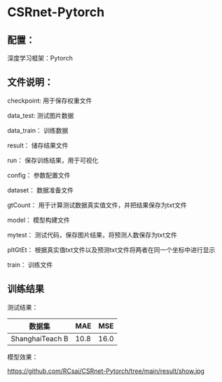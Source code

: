 # **CSRnet-Pytorch**



## 配置：

深度学习框架：Pytorch



## 文件说明：

checkpoint:		用于保存权重文件

data_test:			测试图片数据

data_train：		训练数据

result：				储存结果文件

run：					保存训练结果，用于可视化

config：				参数配置文件

dataset：			数据准备文件

gtCount：			用于计算测试数据真实值文件，并把结果保存为txt文件

model：				模型构建文件

mytest：				测试代码，保存图片结果，将预测人数保存为txt文件

pltGtEt：				根据真实值txt文件以及预测txt文件将两者在同一个坐标中进行显示

train：					训练文件





## 训练结果

测试结果：

| 数据集          | MAE  | MSE  |
| --------------- | ---- | ---- |
| ShanghaiTeach B | 10.8 | 16.0 |



模型效果：


https://github.com/RCsai/CSRnet-Pytorch/tree/main/result/show.jpg
